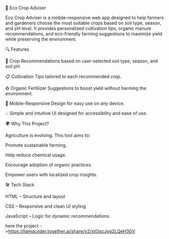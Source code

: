 🌱 Eco Crop Adviser

Eco Crop Adviser is a mobile-responsive web app designed to help farmers and gardeners choose the most suitable crops based on soil type, season, and pH level. It provides personalized cultivation tips, organic manure recommendations, and eco-friendly farming suggestions to maximize yield while preserving the environment.

🔍 Features

🌾 Crop Recommendations based on user-selected soil type, season, and soil pH.

📋 Cultivation Tips tailored to each recommended crop.

♻️ Organic Fertilizer Suggestions to boost yield without harming the environment.

📱 Mobile-Responsive Design for easy use on any device.

💡 Simple and intuitive UI designed for accessibility and ease of use.



🌍 Why This Project?

Agriculture is evolving. This tool aims to:

Promote sustainable farming.

Help reduce chemical usage.

Encourage adoption of organic practices.

Empower users with localized crop insights.

🛠️ Tech Stack

HTML – Structure and layout

CSS – Responsive and clean UI styling

JavaScript – Logic for dynamic recommendations.


here the project ->https://llamacoder.together.ai/share/v2/xtOqcJvg2LQeH3GV
